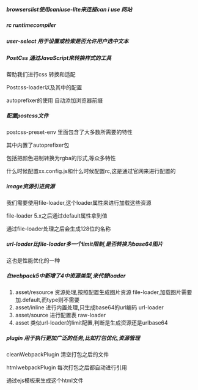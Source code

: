 ##### browserslist使用caniuse-lite来连接can i use 网站

##### rc runtimecompiler

##### user-select 用于设置或检索是否允许用户选中文本

##### PostCss  通过JavaScript来转换样式的工具

帮助我们进行css 转换和适配

Postcss-loader以及其中的配置

autoprefixer的使用 自动添加浏览器前缀

##### 配置postcss文件

postcss-preset-env 里面包含了大多数所需要的特性

其中内置了autoprefixer包

包括把颜色进制转换为rgba的形式,等众多特性

什么时候配置xx.config.js和什么时候配置rc,这是通过官网来进行配置的

##### image资源引进资源

我们需要使用file-loader,这个loader属性来进行加载这些资源

file-loader 5.x之后通过default属性拿到值

通过file-loader处理之后会生成128位的名称

##### url-loader比file-loader多一个limit限制,是否转换为base64图片

这也是性能优化的一种

##### 在webpack5中新增了4中资源类型,来代替loader

1. asset/resource 资源处理,按照配置生成图片资源  file-loader,加载图片需要加.default,而type则不需要
2. asset/inline 进行内置处理,只生成base64的url编码 url-loader
3. asset/source  进行配置表      raw-loader
4. asset   类似url-loader的limit配置,判断是生成资源还是urlbase64

##### plugin 用于执行更加广泛的任务,比如打包优化,资源管理

cleanWebpackPlugin 清空打包之后的文件

htmlwebpackPlugin  每次打包之后都自动进行引用

通过ejs模板来生成这个html文件